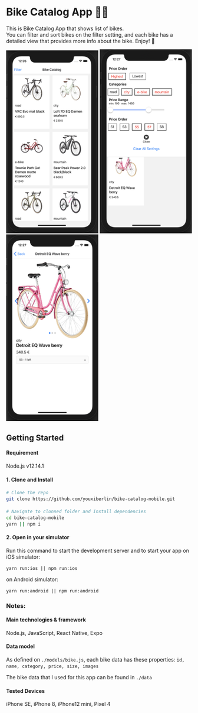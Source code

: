 # Bike Catalog App 🚴‍♀️

This is Bike Catalog App that shows list of bikes.  
You can filter and sort bikes on the filter setting, and each bike has a detailed view that provides more info about the bike. Enjoy! 🚀

<img src='./assets/app-screen1.png' alt='app-screen1' width='250'>
<img src='./assets/app-screen2.png' alt='app-screen2' width='250'>
<img src='./assets/app-screen3.png' alt='app-screen3' width='250'>

## Getting Started

#### Requirement
Node.js v12.14.1

#### 1. Clone and Install

```bash
# Clone the repo
git clone https://github.com/youxiberlin/bike-catalog-mobile.git

# Navigate to clonned folder and Install dependencies
cd bike-catalog-mobile
yarn || npm i

```

#### 2. Open in your simulator

Run this command to start the development server and to start your app on iOS simulator:

```
yarn run:ios || npm run:ios
```

on Android simulator:
```
yarn run:android || npm run:android
```

### Notes:
#### Main technologies & framework
Node.js, JavaScript, React Native, Expo

#### Data model
As defined on `./models/bike.js`, each bike data has these properties: `id, name, category, price, size, images`

The bike data that I used for this app can be found in `./data`

#### Tested Devices
iPhone SE, iPhone 8, iPhone12 mini, Pixel 4


